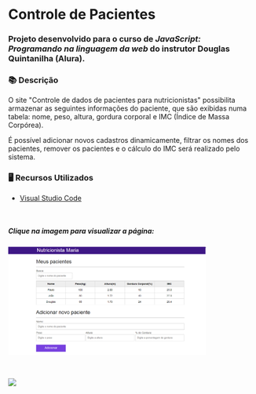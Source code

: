 # Controle de Pacientes

### Projeto desenvolvido para o curso de *JavaScript: Programando na linguagem da web* do instrutor Douglas Quintanilha (Alura). 


### 📚  Descrição

O site "Controle de dados de pacientes para nutricionistas" possibilita armazenar as seguintes informações do paciente, que são exibidas numa tabela: nome, peso, altura, gordura corporal e IMC (Índice de Massa Corpórea).

É possível adicionar novos cadastros dinamicamente, filtrar os nomes dos pacientes, remover os pacientes e o cálculo do IMC será realizado pelo sistema.


### 🖥️  Recursos Utilizados

- [Visual Studio Code](https://code.visualstudio.com/download)

&nbsp;

##### Clique na imagem para visualizar a página:


[<img src="image/site.png" alt="Foto do site controle de pacientes" width="80%"/>](https://controle-de-pacientes.claudinha.repl.co/)

&nbsp;


<a href="https://www.linkedin.com/in/claudia-nogueira-dos-anjos-b71726215/" target="_blank">
        <img src="https://img.shields.io/badge/claudiaanjos-%230077B5.svg?&style=for-the-badge&logo=linkedin&logoColor=white&link=mailto:https://www.linkedin.com/in/claudia-nogueira-dos-anjos-093407180/">
</a>

